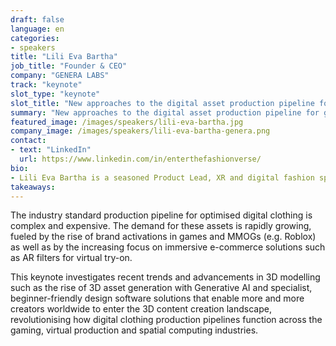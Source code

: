 ```yaml
---
draft: false
language: en
categories:
- speakers
title: "Lili Eva Bartha"
job_title: "Founder & CEO"
company: "GENERA LABS"
track: "keynote"
slot_type: "keynote"
slot_title: "New approaches to the digital asset production pipeline for games, virtual production and spatial computing"
summary: "New approaches to the digital asset production pipeline for games, virtual production and spatial computing"
featured_image: /images/speakers/lili-eva-bartha.jpg
company_image: /images/speakers/lili-eva-bartha-genera.png
contact:
- text: "LinkedIn"
  url: https://www.linkedin.com/in/enterthefashionverse/
bio:
- Lili Eva Bartha is a seasoned Product Lead, XR and digital fashion specialist, and the founder and CEO of GENERA LABS, a multi-award winning software startup, developing cloud-based solutions for accessible and easy-to-use digital clothing design
takeaways:
---
```


The industry standard production pipeline for optimised digital clothing is complex and expensive. The demand for these assets is rapidly growing, fueled by the rise of brand activations in games and MMOGs (e.g. Roblox) as well as by the increasing focus on immersive e-commerce solutions such as AR filters for virtual try-on. 

This keynote investigates recent trends and advancements in 3D modelling such as the rise of 3D asset generation with Generative AI and specialist, beginner-friendly design software solutions that enable more and more creators worldwide to enter the 3D content creation landscape, revolutionising how digital clothing production pipelines function across the gaming, virtual production and spatial computing industries.